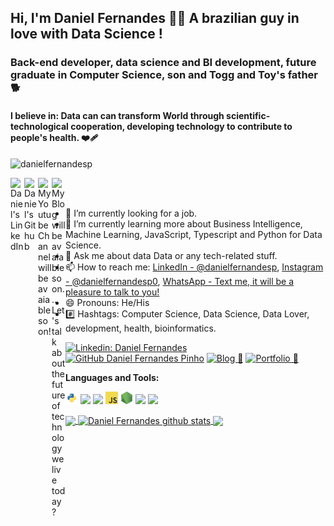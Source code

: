 ## Hi, I'm Daniel Fernandes 👋🏻 A brazilian guy in love with Data Science ! 
### Back-end developer, data science and BI development, future graduate in Computer Science, son and Togg and Toy's father 🐕
#### I believe in: Data can can transform World through scientific-technological cooperation, developing technology to contribute to people's health. ❤️‍🩹

 
<p align="left"> <img src="https://komarev.com/ghpvc/?username=danielfernandesp&label=GitHub Views&color=blue&style=plastic" alt="danielfernandesp" /> </p>
<a href="https://www.linkedin.com/in/danielfernandesp/" target="_blank" >
<img align="left" alt="Daniel's LinkedIn" width="22px" src="https://cdn.jsdelivr.net/npm/simple-icons@v3/icons/linkedin.svg" />
</a>
<a href="https://github.com/danielfernandesp" target="_blank" >
<img align="left" alt="Daniel's Github" width="22px" src="https://cdn.jsdelivr.net/npm/simple-icons@v3/icons/github.svg" />
</a>
<a href="https://api.whatsapp.com/send?phone=5531993184431&text=Ei%20Daniel,%20venho%20do%20seu%20GitHub" target="_blank" /a>
  <!-- I'm so EXCITED to start my channel and writing my blog that I've already put the icons links here ! -->
<a>
<img align="left" alt="My Youtube Channel will be avaiable soon!" width="22px" src="https://cdn.jsdelivr.net/npm/simple-icons@v3/icons/youtube.svg" />
</a>
<a>
<img align="left" alt="My Blog will be avaiable soon... Let's talk about the future of technology we live today?" width="22px" src="https://unpkg.com/simple-icons@v6/icons/blogger.svg"/>
</a>
<br/>
<br/>

<!-- About and contact-->
- 👀 I’m currently looking for a job.
- 🌱 I’m currently learning more about Business Intelligence, Machine Learning, JavaScript, Typescript and Python for Data Science.
- 💬 Ask me about data Data or any tech-related stuff.
- 📫 How to reach me: [LinkedIn - @danielfernandesp](https://www.linkedin.com/in/danielfernandesp/), [Instagram - @danielfernandesp0](https://www.instagram.com/danielfernandesp0/), [WhatsApp - Text me, it will be a pleasure to talk to you! ](https://api.whatsapp.com/send?phone=5531993184431&text=Ei%20Daniel,%20venho%20do%20seu%20GitHub!)
- 😄 Pronouns: He/His
- #️⃣ Hashtags: Computer Science, Data Science, Data Lover, development, health, bioinformatics.

<!-- Follow icons shortcut -->
[![Linkedin: Daniel Fernandes](https://img.shields.io/badge/-danielfernandesp-blue?style=flat-square&logo=Linkedin&logoColor=white&link=https://www.linkedin.com/in/danielfernandesp)](https://www.linkedin.com/in/danielfernandesp/)
[![GitHub Daniel Fernandes Pinho](https://img.shields.io/github/followers/danielfernandesp?label=follow&style=social)](https://www.linkedin.com/in/danielfernandesp/)
[![Blog 🚧](https://img.shields.io/badge/Blog-Soon-2648ff?style=flat-square&logo=google-chrome)](https://github.com/danielfernandesp)
[![Portfolio 🚧](https://img.shields.io/badge/LivePortfolio-Soon-2648ff?style=flat-square&logo=google-chrome)](https://github.com/danielfernandesp)

**Languages and Tools:**  

<code><img height="20" src="https://raw.githubusercontent.com/github/explore/80688e429a7d4ef2fca1e82350fe8e3517d3494d/topics/python/python.png"></code>
<code><img height="20" src="https://img.icons8.com/ios-filled/50/fa314a/sql.png"></code>
<code><img height="20" src="https://raw.githubusercontent.com/jmnote/z-icons/master/svg/php.svg"></code>
<code><img height="20" src="https://raw.githubusercontent.com/github/explore/80688e429a7d4ef2fca1e82350fe8e3517d3494d/topics/javascript/javascript.png"></code>
<code><img height="20" src="https://raw.githubusercontent.com/github/explore/80688e429a7d4ef2fca1e82350fe8e3517d3494d/topics/nodejs/nodejs.png"></code>
<code><img height="20" src="https://img.icons8.com/windows/32/4a90e2/r-project.png"></code>
<code><img height="20" src="https://raw.githubusercontent.com/jmnote/z-icons/master/svg/java.svg"></code> 
<!-- Still Learning <code><img height="20" src="https://raw.githubusercontent.com/github/explore/80688e429a7d4ef2fca1e82350fe8e3517d3494d/topics/vue/vue.png"></code> -->

<a href="https://github.com/danielfernandesp">
  <img align="center" src="https://github-readme-stats.vercel.app/api/top-langs/?username=danielfernandesp&theme=light&hide=html,cmake,makefile&layout=compact" />
</a>
<a href="https://github.com/danielfernandesp">
 <img align="center" src="https://github-readme-stats.vercel.app/api?username=danielfernandesp&show_icons=true&theme=light&line_height=27" alt="Daniel Fernandes github stats"/>
</a>
<a href="https://github.com/iampawan/Curso-JavaScript-Moderno">
  <img align="center" src="https://github-readme-stats.vercel.app/api/pin/?username=danielfernandesp&repo=Curso-JavaScript-Moderno&theme=light" />
<a/>
